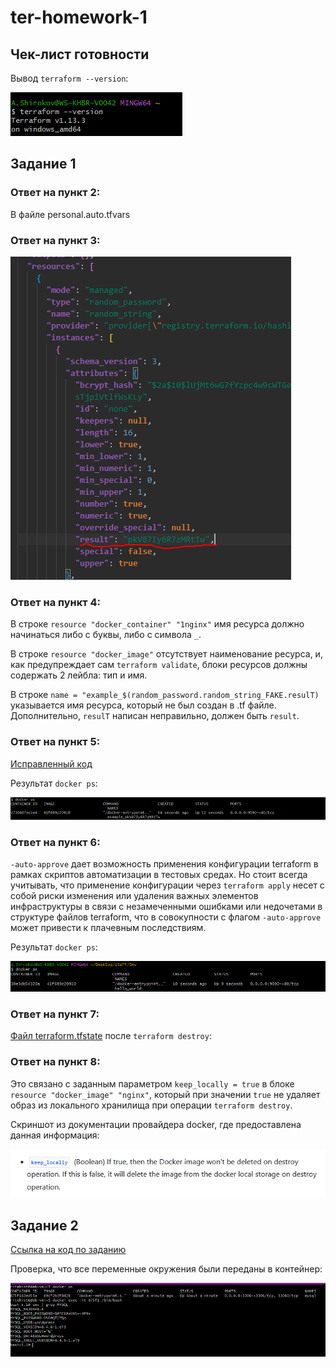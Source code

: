 # ter-homework-1

## Чек-лист готовности

Вывод `terraform --version`:

![alt text](https://github.com/RiteHist/ter-homework-1/blob/main/media/1.PNG?raw=true)

## Задание 1

### Ответ на пункт 2:

В файле personal.auto.tfvars

### Ответ на пункт 3:

![alt text](https://github.com/RiteHist/ter-homework-1/blob/main/media/2.PNG?raw=true)

### Ответ на пункт 4:

В строке `resource "docker_container" "1nginx"` имя ресурса должно начинаться либо с буквы, либо с символа `_`.

В строке `resource "docker_image"` отсутствует наименование ресурса, и, как предупреждает сам `terraform validate`, блоки ресурсов должны содержать 2 лейбла: тип и имя.

В строке `name = "example_$(random_password.random_string_FAKE.resulT)` указывается имя ресурса, который не был создан в .tf файле. Дополнительно, `resulT` написан неправильно, должен быть `result`.

### Ответ на пункт 5:

[Исправленный код](https://github.com/RiteHist/ter-homework-1/blob/main/main.tf)

Результат `docker ps`:

![alt text](https://github.com/RiteHist/ter-homework-1/blob/main/media/3.PNG?raw=true)

### Ответ на пункт 6:

`-auto-approve` дает возможность применения конфигурации terraform в рамках скриптов автоматизации в тестовых средах. Но стоит всегда учитывать, что применение конфигурации через `terraform apply` несет с собой риски изменения или удаления важных элементов инфраструктуры в связи с незамеченными ошибками или недочетами в структуре файлов terraform, что в совокупности с флагом `-auto-approve` может привести к плачевным последствиям.

Результат `docker ps`:

![alt text](https://github.com/RiteHist/ter-homework-1/blob/main/media/4.PNG?raw=true)

### Ответ на пункт 7:

[Файл terraform.tfstate](https://github.com/RiteHist/ter-homework-1/blob/main/terraform.tfstate) после `terraform destroy`:


### Ответ на пункт 8:

Это связано с заданным параметром `keep_locally = true` в блоке `resource "docker_image" "nginx"`, который при значении `true` не удаляет образ из локального хранилища при операции `terraform destroy`.

Скриншот из документации провайдера docker, где предоставлена данная информация:

![alt text](https://github.com/RiteHist/ter-homework-1/blob/main/media/5.PNG?raw=true)

## Задание 2

[Ссылка на код по заданию](https://github.com/RiteHist/ter-homework-1/blob/main/assignment-2)

Проверка, что все переменные окружения были переданы в контейнер:

![alt text](https://github.com/RiteHist/ter-homework-1/blob/main/media/6.PNG?raw=true)